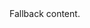 <div class="container" style="height: 400px">
  <go-md sanitise="true" md-options="{html: true}" src="//raw.githubusercontent.com/getgoui/go-ui/main/README.md">Fallback content.</go-md>

  <go-to-top></go-to-top>
</div>
